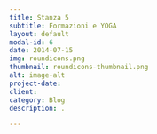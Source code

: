 ```yaml
---
title: Stanza 5
subtitle: Formazioni e YOGA
layout: default
modal-id: 6
date: 2014-07-15
img: roundicons.png
thumbnail: roundicons-thumbnail.png
alt: image-alt
project-date: 
client: 
category: Blog
description: .

---
```


